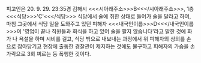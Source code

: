 피고인은 20. 9. 29. 23:35경 김해시 <<<시아래주소>>>B<<</시아래주소>>>, 1층 <<<식당>>>'C'<<</식당>>> 식당에서 술에 취한 상태로 들어가 술을 달라고 하여, 마침 그곳에서 식당 일을 도와주고 있던 피해자 <<<내국인이름>>>D<<</내국인이름>>>이 '영업이 끝나 직원들과 회식을 하고 있어 술을 팔지 않습니다'라고 말한 것에 화가 나 욕설을 하며 시비를 걸고, 식당 밖으로 내보내는 과정에서 위 피해자의 상의를 손으로 잡아당기고 현장에 출동한 경찰관이 제지하는 것에도 불구하고 피해자의 가슴을 손가락으로 3회 찌르는 등 폭행한 것이다.

